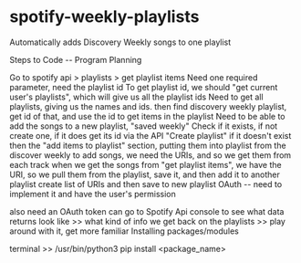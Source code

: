 # spotify-weekly-playlists

Automatically adds Discovery Weekly songs to one playlist

Steps to Code -- Program Planning

Go to spotify api > playlists > get playlist items
Need one required parameter, need the playlist id
To get playlist id, we should "get current user's playlists", which will give us all the playlist ids
Need to get all playlists, giving us the names and ids. then find discovery weekly playlist, get id of that, and use the id to get items in the playlist
Need to be able to add the songs to a new playlist, "saved weekly"
Check if it exists, if not create one, if it does get its id via the API
"Create playlist" if it doesn't exist
then the "add items to playlist" section, putting them into playlist from the discover weekly
to add songs, we need the URIs, and so we get them from each track
when we get the songs from "get playlist items", we have the URI, so we pull them from the playlist, save it, and then add it to another playlist
create list of URIs and then save to new playlist
OAuth -- need to implement it and have the user's permission

also need an OAuth token
can go to Spotify Api console to see what data returns look like >> what kind of info we get back on the playlists >> play around with it, get more familiar
Installing packages/modules

terminal >> /usr/bin/python3 pip install <package_name>
